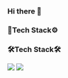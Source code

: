 ### Hi there 👋


### 🔧Tech Stack⚙️
### 🛠Tech Stack🛠
<div>
    <img src="https://img.shields.io/badge/Java-007396?style=flat-square&logo=Java&logoColor=white"/></a>
    <img src="https://img.shields.io/badge/JavaScript-F7DF1E?style=flat-square&logo=JavaScript&logoColor=black"/></a>

